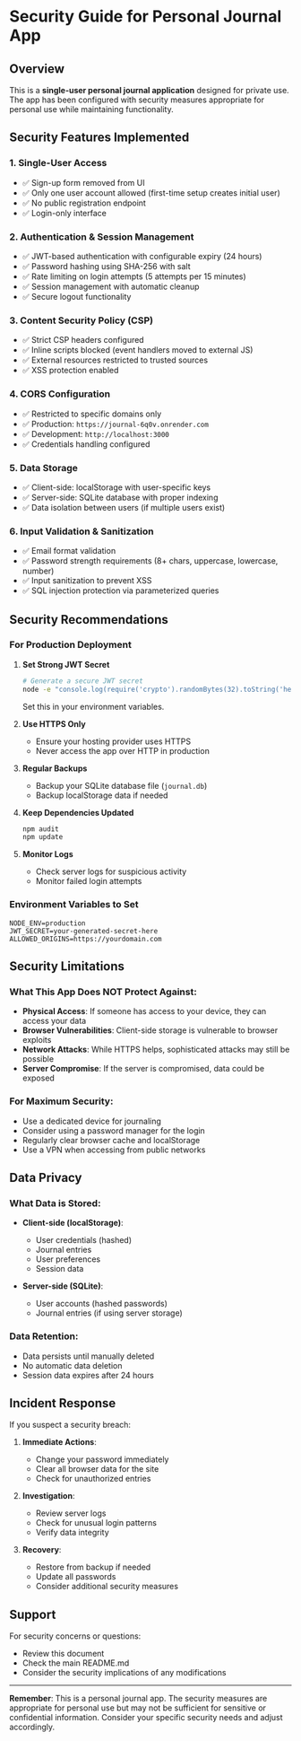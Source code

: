 # Security Guide for Personal Journal App

## Overview
This is a **single-user personal journal application** designed for private use. The app has been configured with security measures appropriate for personal use while maintaining functionality.

## Security Features Implemented

### 1. **Single-User Access**
- ✅ Sign-up form removed from UI
- ✅ Only one user account allowed (first-time setup creates initial user)
- ✅ No public registration endpoint
- ✅ Login-only interface

### 2. **Authentication & Session Management**
- ✅ JWT-based authentication with configurable expiry (24 hours)
- ✅ Password hashing using SHA-256 with salt
- ✅ Rate limiting on login attempts (5 attempts per 15 minutes)
- ✅ Session management with automatic cleanup
- ✅ Secure logout functionality

### 3. **Content Security Policy (CSP)**
- ✅ Strict CSP headers configured
- ✅ Inline scripts blocked (event handlers moved to external JS)
- ✅ External resources restricted to trusted sources
- ✅ XSS protection enabled

### 4. **CORS Configuration**
- ✅ Restricted to specific domains only
- ✅ Production: `https://journal-6q0v.onrender.com`
- ✅ Development: `http://localhost:3000`
- ✅ Credentials handling configured

### 5. **Data Storage**
- ✅ Client-side: localStorage with user-specific keys
- ✅ Server-side: SQLite database with proper indexing
- ✅ Data isolation between users (if multiple users exist)

### 6. **Input Validation & Sanitization**
- ✅ Email format validation
- ✅ Password strength requirements (8+ chars, uppercase, lowercase, number)
- ✅ Input sanitization to prevent XSS
- ✅ SQL injection protection via parameterized queries

## Security Recommendations

### For Production Deployment

1. **Set Strong JWT Secret**
   ```bash
   # Generate a secure JWT secret
   node -e "console.log(require('crypto').randomBytes(32).toString('hex'))"
   ```
   Set this in your environment variables.

2. **Use HTTPS Only**
   - Ensure your hosting provider uses HTTPS
   - Never access the app over HTTP in production

3. **Regular Backups**
   - Backup your SQLite database file (`journal.db`)
   - Backup localStorage data if needed

4. **Keep Dependencies Updated**
   ```bash
   npm audit
   npm update
   ```

5. **Monitor Logs**
   - Check server logs for suspicious activity
   - Monitor failed login attempts

### Environment Variables to Set

```env
NODE_ENV=production
JWT_SECRET=your-generated-secret-here
ALLOWED_ORIGINS=https://yourdomain.com
```

## Security Limitations

### What This App Does NOT Protect Against:
- **Physical Access**: If someone has access to your device, they can access your data
- **Browser Vulnerabilities**: Client-side storage is vulnerable to browser exploits
- **Network Attacks**: While HTTPS helps, sophisticated attacks may still be possible
- **Server Compromise**: If the server is compromised, data could be exposed

### For Maximum Security:
- Use a dedicated device for journaling
- Consider using a password manager for the login
- Regularly clear browser cache and localStorage
- Use a VPN when accessing from public networks

## Data Privacy

### What Data is Stored:
- **Client-side (localStorage)**:
  - User credentials (hashed)
  - Journal entries
  - User preferences
  - Session data

- **Server-side (SQLite)**:
  - User accounts (hashed passwords)
  - Journal entries (if using server storage)

### Data Retention:
- Data persists until manually deleted
- No automatic data deletion
- Session data expires after 24 hours

## Incident Response

If you suspect a security breach:

1. **Immediate Actions**:
   - Change your password immediately
   - Clear all browser data for the site
   - Check for unauthorized entries

2. **Investigation**:
   - Review server logs
   - Check for unusual login patterns
   - Verify data integrity

3. **Recovery**:
   - Restore from backup if needed
   - Update all passwords
   - Consider additional security measures

## Support

For security concerns or questions:
- Review this document
- Check the main README.md
- Consider the security implications of any modifications

---

**Remember**: This is a personal journal app. The security measures are appropriate for personal use but may not be sufficient for sensitive or confidential information. Consider your specific security needs and adjust accordingly. 
